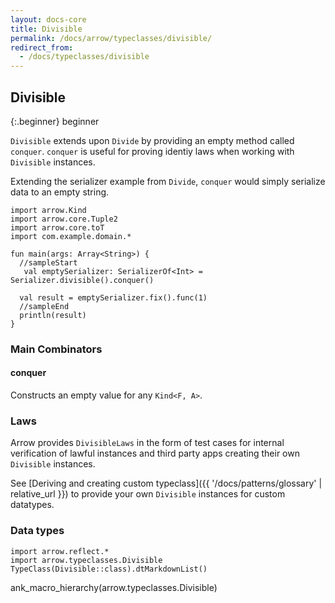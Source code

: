 ```yaml
---
layout: docs-core
title: Divisible
permalink: /docs/arrow/typeclasses/divisible/
redirect_from:
  - /docs/typeclasses/divisible
---
```


## Divisible

{:.beginner}
beginner

`Divisible` extends upon `Divide` by providing an empty method called `conquer`.
`conquer` is useful for proving identiy laws when working with `Divisible` instances.

Extending the serializer example from `Divide`, `conquer` would simply serialize data to an empty string.

```kotlin:ank:playground
import arrow.Kind
import arrow.core.Tuple2
import arrow.core.toT
import com.example.domain.*

fun main(args: Array<String>) {
  //sampleStart
   val emptySerializer: SerializerOf<Int> = Serializer.divisible().conquer()

  val result = emptySerializer.fix().func(1)
  //sampleEnd
  println(result)
}
```

### Main Combinators

#### conquer

Constructs an empty value for any `Kind<F, A>`.

### Laws

Arrow provides `DivisibleLaws` in the form of test cases for internal verification of lawful instances and third party apps creating their own `Divisible` instances.

See [Deriving and creating custom typeclass]({{ '/docs/patterns/glossary' | relative_url }}) to provide your own `Divisible` instances for custom datatypes.

### Data types

```kotlin:ank:replace
import arrow.reflect.*
import arrow.typeclasses.Divisible
TypeClass(Divisible::class).dtMarkdownList()
```

ank_macro_hierarchy(arrow.typeclasses.Divisible)
